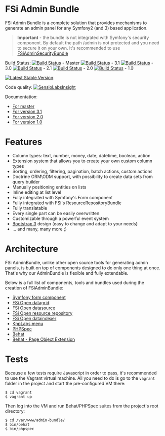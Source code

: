 # FSi Admin Bundle

FSi Admin Bundle is a complete solution that provides mechanisms to generate an admin panel for any Symfony2 (and 3) based application.

> **Important** - the bundle is not integrated with Symfony's security component. By default the path /admin is not protected
> and you need to secure it on your own. It's recommended to use [FSiAdminSecurityBundle](https://github.com/fsi-open/admin-security-bundle)

Build Status:
[![Build Status](https://travis-ci.org/fsi-open/admin-bundle.svg?branch=master)](https://travis-ci.org/fsi-open/admin-bundle) - Master
[![Build Status](https://travis-ci.org/fsi-open/admin-bundle.svg?branch=3.1)](https://travis-ci.org/fsi-open/admin-bundle) - 3.1
[![Build Status](https://travis-ci.org/fsi-open/admin-bundle.svg?branch=3.0)](https://travis-ci.org/fsi-open/admin-bundle) - 3.0
[![Build Status](https://travis-ci.org/fsi-open/admin-bundle.svg?branch=2.1)](https://travis-ci.org/fsi-open/admin-bundle) - 2.1
[![Build Status](https://travis-ci.org/fsi-open/admin-bundle.svg?branch=2.0)](https://travis-ci.org/fsi-open/admin-bundle) - 2.0
[![Build Status](https://travis-ci.org/fsi-open/admin-bundle.svg?branch=1.0)](https://travis-ci.org/fsi-open/admin-bundle) - 1.0

[![Latest Stable Version](https://poser.pugx.org/fsi/admin-bundle/v/stable.png)](https://packagist.org/packages/fsi/admin-bundle)

Code quality:
[![SensioLabsInsight](https://insight.sensiolabs.com/projects/82a9e680-cff7-460b-973c-67a2fc7adac0/mini.png)](https://insight.sensiolabs.com/projects/82a9e680-cff7-460b-973c-67a2fc7adac0)

Documentation:

- [For master](Resources/doc/index.md)
- [For version 3.1](https://github.com/fsi-open/admin-bundle/blob/3.1/README.md)
- [For version 2.0](https://github.com/fsi-open/admin-bundle/blob/2.0/README.md)
- [For version 1.0](https://github.com/fsi-open/admin-bundle/blob/1.0/README.md)

# Features

- Column types: text, number, money, date, datetime, boolean, action
- Extension system that allows you to create your own custom column types
- Sorting, ordering, filtering, pagination, batch actions, custom actions
- Doctrine ORM\ODM support, with possibility to create data sets from query builder
- Manually positioning entities on lists
- Inline editing at list level
- Fully integrated with Symfony's Form component
- Fully integrated with FSi's ResourceRepositoryBundle
- Fully translatable
- Every single part can be easily overwritten
- Customizable through a powerful event system
- [Bootstrap 3](http://getbootstrap.com/) design (easy to change and adapt to your needs)
- ... and many, many more ;)

# Architecture

FSi AdminBundle, unlike other open source tools for generating admin panels, is built on top of
components designed to do only one thing at once. That's why our AdminBundle is flexible and fully extendable.

Below is a full list of components, tools and bundles used during the creation of FSiAdminBundle:

- [Symfony form component](https://github.com/symfony/form)
- [FSi Open datagrid](https://github.com/fsi-open/datagrid-bundle)
- [FSi Open datasource](https://github.com/fsi-open/datasource-bundle)
- [FSi Open resource repository](https://github.com/fsi-open/resource-repository-bundle)
- [FSi Open dataindexer](https://github.com/fsi-open/data-indexer)
- [KnpLabs menu](https://github.com/KnpLabs/KnpMenuBundle)
- [PHPSpec](https://github.com/phpspec)
- [Behat](https://github.com/behat)
- [Behat - Page Object Extension](https://github.com/sensiolabs/BehatPageObjectExtension)

# Tests

Because a few tests require Javascript in order to pass, it's recommended to use the Vagrant virtual machine.
All you need to do is go to the `vagrant` folder in the project and start the pre-configured VM there:

```
$ cd vagrant
$ vagrant up
```

Then log into the VM and run Behat/PHPSpec suites from the project's root directory:

```
$ cd /var/www/admin-bundle/
$ bin/behat
$ bin/phpspec
```
